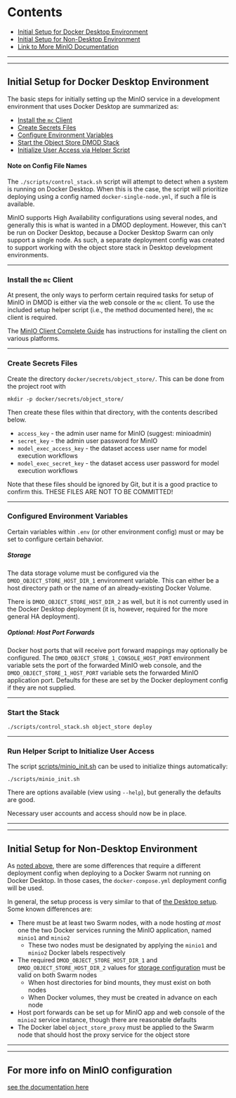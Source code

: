 # Contents
* [Initial Setup for Docker Desktop Environment](#initial-setup-for-docker-desktop-environment)
* [Initial Setup for Non-Desktop Environment](#initial-setup-for-non-desktop-environment)
* [Link to More MinIO Documentation](#for-more-info-on-minio-configuration)

****
****
## Initial Setup for Docker Desktop Environment

The basic steps for initially setting up the MinIO service in a development environment that uses Docker Desktop are summarized as:

* [Install the `mc` Client](#install-the-mc-client)
* [Create Secrets Files](#create-secrets-files)
* [Configure Environment Variables](#configured-environment-variables)
* [Start the Object Store DMOD Stack](#start-the-stack)
* [Initialize User Access via Helper Script](#run-helper-script-to-initialize-user-access)

#### Note on Config File Names
The `./scripts/control_stack.sh` script will attempt to detect when a system is running on Docker Desktop.  When this is the case, the script will prioritize deploying using a config named `docker-single-node.yml`, if such a file is available.  

MinIO supports High Availability configurations using several nodes, and generally this is what is wanted in a DMOD deployment.  However, this can't be run on Docker Desktop, because a Docker Desktop Swarm can only support a single node.  As such, a separate deployment config was created to support working with the object store stack in Desktop development environments. 

****
### Install the `mc` Client

At present, the only ways to perform certain required tasks for setup of MinIO in DMOD is either via the web console or the `mc` client.   To use the included setup helper script (i.e., the method documented here), the `mc` client is required.

The [MinIO Client Complete Guide](https://docs.min.io/docs/minio-client-complete-guide) has instructions for installing the client on various platforms.  

****
### Create Secrets Files

Create the directory `docker/secrets/object_store/`.  This can be done from the project root with

```
mkdir -p docker/secrets/object_store/
```

Then create these files within that directory, with the contents described below.

* `access_key` - the admin user name for MinIO (suggest: minioadmin)
* `secret_key` - the admin user password for MinIO
* `model_exec_access_key` - the dataset access user name for model execution workflows
* `model_exec_secret_key` - the dataset access user password for model execution workflows

Note that these files should be ignored by Git, but it is a good practice to confirm this.  THESE FILES ARE NOT TO BE COMMITTED!
****
### Configured Environment Variables

Certain variables within `.env` (or other environment config) must or may be set to configure certain behavior.

##### Storage 
The data storage volume must be configured via the `DMOD_OBJECT_STORE_HOST_DIR_1` environment variable.  This can either be a host directory path or the name of an already-existing Docker Volume.

There is `DMOD_OBJECT_STORE_HOST_DIR_2` as well, but it is not currently used in the Docker Desktop deployment (it is, however, required for the more general HA deployment).

##### Optional: Host Port Forwards
Docker host ports that will receive port forward mappings may optionally be configured.  The `DMOD_OBJECT_STORE_1_CONSOLE_HOST_PORT` environment variable sets the port of the forwarded MinIO web console, and the `DMOD_OBJECT_STORE_1_HOST_PORT` variable sets the forwarded MinIO application port.  Defaults for these are set by the Docker deployment config if they are not supplied.

****
### Start the Stack
```
./scripts/control_stack.sh object_store deploy
```
****
### Run Helper Script to Initialize User Access 

The script [scripts/minio_init.sh](../../scripts/minio_init.sh) can be used to initialize things automatically:

```
./scripts/minio_init.sh
```

There are options available (view using `--help`), but generally the defaults are good.

Necessary user accounts and access should now be in place.  

*****
*****
## Initial Setup for Non-Desktop Environment

As [noted above](#note-on-config-file-names), there are some differences that require a different deployment config when deploying to a Docker Swarm not running on Docker Desktop.  In those cases, the `docker-compose.yml` deployment config will be used.

In general, the setup process is very similar to that of [the Desktop setup](#initial-setup-for-docker-desktop-environment). Some known differences are:
* There must be at least two Swarm nodes, with a node hosting _at most_ one the two Docker services running the MinIO application, named `minio1` and `minio2`
  * These two nodes must be designated by applying the `minio1` and `minio2` Docker labels respectively
* The required `DMOD_OBJECT_STORE_HOST_DIR_1` and `DMOD_OBJECT_STORE_HOST_DIR_2` values for [storage configuration](#configured-environment-variables) must be valid on both Swarm nodes
  * When host directories for bind mounts, they must exist on both nodes
  * When Docker volumes, they must be created in advance on each node
* Host port forwards can be set up for MinIO app and web console of the `minio2` service instance, though there are reasonable defaults
* The Docker label `object_store_proxy` must be applied to the Swarm node that should host the proxy service for the object store

****
****
## For more info on MinIO configuration

[see the documentation here](https://docs.min.io/docs/minio-server-configuration-guide.html)
